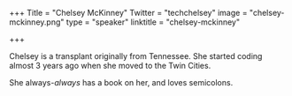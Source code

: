 +++
Title = "Chelsey McKinney"
Twitter = "techchelsey"
image = "chelsey-mckinney.png"
type = "speaker"
linktitle = "chelsey-mckinney"

+++

Chelsey is a transplant originally from Tennessee. She started coding almost 3 years ago when she moved to the Twin Cities.

She always-*always* has a book on her, and loves semicolons.
